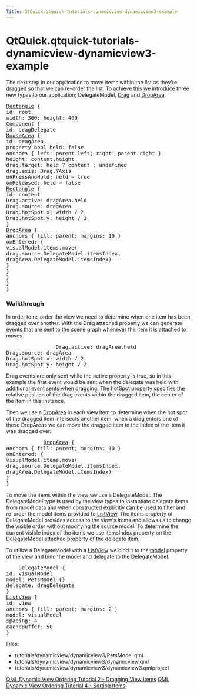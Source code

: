 ```yaml
---
Title: QtQuick.qtquick-tutorials-dynamicview-dynamicview3-example
---
```


# QtQuick.qtquick-tutorials-dynamicview-dynamicview3-example

<span class="subtitle"></span>
<!-- $$$tutorials/dynamicview/dynamicview3-description -->
<p>The next step in our application to move items within the list as they're dragged so that we can re-order the list. To achieve this we introduce three new types to our application; DelegateModel, <a href="QtQuick.Drag.md">Drag</a> and <a href="QtQuick.DropArea.md">DropArea</a>.</p>
<pre class="qml"><span class="type"><a href="QtQuick.Rectangle.md">Rectangle</a></span> {
<span class="name">id</span>: <span class="name">root</span>
<span class="name">width</span>: <span class="number">300</span>; <span class="name">height</span>: <span class="number">400</span>
<span class="type">Component</span> {
<span class="name">id</span>: <span class="name">dragDelegate</span>
<span class="type"><a href="QtQuick.MouseArea.md">MouseArea</a></span> {
<span class="name">id</span>: <span class="name">dragArea</span>
property <span class="type">bool</span> <span class="name">held</span>: <span class="number">false</span>
<span class="type">anchors</span> { <span class="name">left</span>: <span class="name">parent</span>.<span class="name">left</span>; <span class="name">right</span>: <span class="name">parent</span>.<span class="name">right</span> }
<span class="name">height</span>: <span class="name">content</span>.<span class="name">height</span>
<span class="name">drag</span>.target: <span class="name">held</span> ? <span class="name">content</span> : <span class="name">undefined</span>
<span class="name">drag</span>.axis: <span class="name">Drag</span>.<span class="name">YAxis</span>
<span class="name">onPressAndHold</span>: <span class="name">held</span> <span class="operator">=</span> <span class="number">true</span>
<span class="name">onReleased</span>: <span class="name">held</span> <span class="operator">=</span> <span class="number">false</span>
<span class="type"><a href="QtQuick.Rectangle.md">Rectangle</a></span> {
<span class="name">id</span>: <span class="name">content</span>
<span class="name">Drag</span>.active: <span class="name">dragArea</span>.<span class="name">held</span>
<span class="name">Drag</span>.source: <span class="name">dragArea</span>
<span class="name">Drag</span>.hotSpot.x: <span class="name">width</span> <span class="operator">/</span> <span class="number">2</span>
<span class="name">Drag</span>.hotSpot.y: <span class="name">height</span> <span class="operator">/</span> <span class="number">2</span>
}
<span class="type"><a href="QtQuick.DropArea.md">DropArea</a></span> {
<span class="type">anchors</span> { <span class="name">fill</span>: <span class="name">parent</span>; <span class="name">margins</span>: <span class="number">10</span> }
<span class="name">onEntered</span>: {
<span class="name">visualModel</span>.<span class="name">items</span>.<span class="name">move</span>(
<span class="name">drag</span>.<span class="name">source</span>.<span class="name">DelegateModel</span>.<span class="name">itemsIndex</span>,
<span class="name">dragArea</span>.<span class="name">DelegateModel</span>.<span class="name">itemsIndex</span>)
}
}
}
}
}</pre>
<h3 >Walkthrough</h3>
<p>In order to re-order the view we need to determine when one item has been dragged over another. With the Drag attached property we can generate events that are sent to the scene graph whenever the item it is attached to moves.</p>
<pre class="qml">                <span class="name">Drag</span>.active: <span class="name">dragArea</span>.<span class="name">held</span>
<span class="name">Drag</span>.source: <span class="name">dragArea</span>
<span class="name">Drag</span>.hotSpot.x: <span class="name">width</span> <span class="operator">/</span> <span class="number">2</span>
<span class="name">Drag</span>.hotSpot.y: <span class="name">height</span> <span class="operator">/</span> <span class="number">2</span></pre>
<p>Drag events are only sent while the active property is true, so in this example the first event would be sent when the delegate was held with additional event sents when dragging. The <a href="QtQuick.Drag.md#hotSpot-attached-prop">hotSpot</a> property specifies the relative position of the drag events within the dragged item, the center of the item in this instance.</p>
<p>Then we use a <a href="QtQuick.DropArea.md">DropArea</a> in each view item to determine when the hot spot of the dragged item intersects another item, when a drag enters one of these DropAreas we can move the dragged item to the index of the item it was dragged over.</p>
<pre class="qml">            <span class="type"><a href="QtQuick.DropArea.md">DropArea</a></span> {
<span class="type">anchors</span> { <span class="name">fill</span>: <span class="name">parent</span>; <span class="name">margins</span>: <span class="number">10</span> }
<span class="name">onEntered</span>: {
<span class="name">visualModel</span>.<span class="name">items</span>.<span class="name">move</span>(
<span class="name">drag</span>.<span class="name">source</span>.<span class="name">DelegateModel</span>.<span class="name">itemsIndex</span>,
<span class="name">dragArea</span>.<span class="name">DelegateModel</span>.<span class="name">itemsIndex</span>)
}
}</pre>
<p>To move the items within the view we use a DelegateModel. The DelegateModel type is used by the view types to instantiate delegate items from model data and when constructed explicitly can be used to filter and re-order the model items provided to <a href="QtQuick.ListView.md">ListView</a>. The items property of DelegateModel provides access to the view's items and allows us to change the visible order without modifying the source model. To determine the current visible index of the items we use itemsIndex property on the DelegateModel attached property of the delegate item.</p>
<p>To utilize a DelegateModel with a <a href="QtQuick.ListView.md">ListView</a> we bind it to the <a href="QtQuick.ListView.md#model-prop">model</a> property of the view and bind the model and delegate to the DelegateModel.</p>
<pre class="qml">    <span class="type">DelegateModel</span> {
<span class="name">id</span>: <span class="name">visualModel</span>
<span class="name">model</span>: <span class="name">PetsModel</span> {}
<span class="name">delegate</span>: <span class="name">dragDelegate</span>
}
<span class="type"><a href="QtQuick.ListView.md">ListView</a></span> {
<span class="name">id</span>: <span class="name">view</span>
<span class="type">anchors</span> { <span class="name">fill</span>: <span class="name">parent</span>; <span class="name">margins</span>: <span class="number">2</span> }
<span class="name">model</span>: <span class="name">visualModel</span>
<span class="name">spacing</span>: <span class="number">4</span>
<span class="name">cacheBuffer</span>: <span class="number">50</span>
}</pre>
<p>Files:</p>
<ul>
<li>tutorials/dynamicview/dynamicview3/PetsModel.qml</li>
<li>tutorials/dynamicview/dynamicview3/dynamicview.qml</li>
<li>tutorials/dynamicview/dynamicview3/dynamicview3.qmlproject</li>
</ul>
<!-- @@@tutorials/dynamicview/dynamicview3 -->
<p class="naviNextPrevious footerNavi">
<a class="prevPage" href="QtQuick.qtquick-tutorials-dynamicview-dynamicview2-example.md">QML Dynamic View Ordering Tutorial 2 - Dragging View Items</a>
<a class="nextPage" href="QtQuick.qtquick-tutorials-dynamicview-dynamicview4-example.md">QML Dynamic View Ordering Tutorial 4 - Sorting Items</a>
</p>

